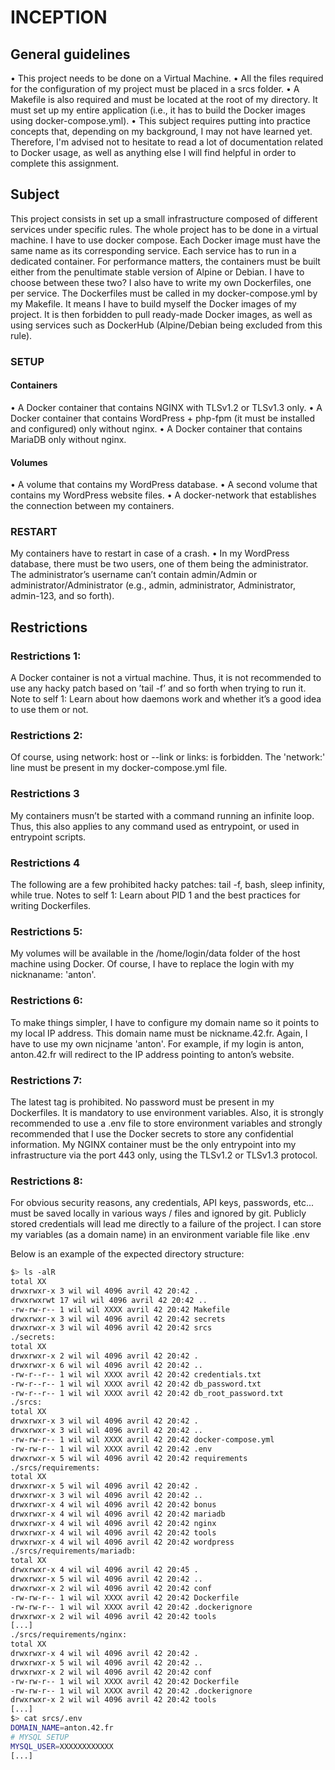 # INCEPTION

## General guidelines
• This project needs to be done on a Virtual Machine.
• All the files required for the configuration of my project must be placed in a srcs
folder.
• A Makefile is also required and must be located at the root of my directory. It
must set up my entire application (i.e., it has to build the Docker images using
docker-compose.yml).
• This subject requires putting into practice concepts that, depending on my
background, I may not have learned yet. Therefore, I'm advised not to hesitate to
read a lot of documentation related to Docker usage, as well as anything else I
will find helpful in order to complete this assignment.

## Subject

This project consists in set up a small infrastructure composed of different
services under specific rules.
The whole project has to be done in a virtual machine.
I have to use docker compose.
Each Docker image must have the same name as its corresponding service.
Each service has to run in a dedicated container.
For performance matters, the containers must be built either from the
penultimate stable version of Alpine or Debian. I have to choose between these two?
I also have to write my own Dockerfiles, one per service.
The Dockerfiles must be called in my docker-compose.yml by my Makefile.
It means I have to build myself the Docker images of my project.
It is then forbidden to pull ready-made Docker images, as well as using services
such as DockerHub (Alpine/Debian being excluded from this rule).

### SETUP
#### Containers
• A Docker container that contains NGINX with TLSv1.2 or TLSv1.3 only.
• A Docker container that contains WordPress + php-fpm (it must be installed and configured) only without nginx.
• A Docker container that contains MariaDB only without nginx.
#### Volumes
• A volume that contains my WordPress database.
• A second volume that contains my WordPress website files.
• A docker-network that establishes the connection between my containers.

### RESTART
My containers have to restart in case of a crash.
• In my WordPress database, there must be two users, one of them being the administrator.
The administrator’s username can’t contain admin/Admin or administrator/Administrator (e.g., admin, administrator, Administrator, admin-123, and so forth).


## Restrictions
### Restrictions 1:
A Docker container is not a virtual machine. Thus, it is not recommended to use
any hacky patch based on ’tail -f’ and so forth when trying to run it.
Note to self 1:
Learn about how daemons work and whether it’s a good idea to use them or not.

### Restrictions 2:
Of course, using network: host or --link or links: is forbidden.
The 'network:' line must be present in my docker-compose.yml file.

### Restrictions 3
My containers musn’t be started with a command running an infinite loop. Thus,
this also applies to any command used as entrypoint, or used in entrypoint
scripts.

### Restrictions 4
The following are a few prohibited hacky patches:
tail -f, bash, sleep infinity, while true.
Notes to self 1:
Learn about PID 1 and the best practices for writing Dockerfiles.

### Restrictions 5:
My volumes will be available in the /home/login/data folder of the host machine
using Docker. Of course, I have to replace the login with my nicknaname:
'anton'.

### Restrictions 6:
To make things simpler, I have to configure my domain name so it points to my
local IP address. This domain name must be nickname.42.fr. Again, I have to use
my own nicjname 'anton'.
For example, if my login is anton, anton.42.fr will redirect to the IP
address pointing to anton’s website.

### Restrictions 7:
The latest tag is prohibited.
No password must be present in my Dockerfiles.
It is mandatory to use environment variables.
Also, it is strongly recommended to use a .env file to store environment
variables and strongly recommended that I use the Docker secrets to store any
confidential information.
My NGINX container must be the only entrypoint into my infrastructure via the
port 443 only, using the TLSv1.2 or TLSv1.3 protocol.

### Restrictions 8:
For obvious security reasons, any credentials, API keys, passwords, etc... must
be saved locally in various ways / files and ignored by git.
Publicly stored credentials will lead me directly to a failure of the project.
I can store my variables (as a domain name) in an environment variable file
like .env

Below is an example of the expected directory structure:

```bash
$> ls -alR
total XX
drwxrwxr-x 3 wil wil 4096 avril 42 20:42 .
drwxrwxrwt 17 wil wil 4096 avril 42 20:42 ..
-rw-rw-r-- 1 wil wil XXXX avril 42 20:42 Makefile
drwxrwxr-x 3 wil wil 4096 avril 42 20:42 secrets
drwxrwxr-x 3 wil wil 4096 avril 42 20:42 srcs
./secrets:
total XX
drwxrwxr-x 2 wil wil 4096 avril 42 20:42 .
drwxrwxr-x 6 wil wil 4096 avril 42 20:42 ..
-rw-r--r-- 1 wil wil XXXX avril 42 20:42 credentials.txt
-rw-r--r-- 1 wil wil XXXX avril 42 20:42 db_password.txt
-rw-r--r-- 1 wil wil XXXX avril 42 20:42 db_root_password.txt
./srcs:
total XX
drwxrwxr-x 3 wil wil 4096 avril 42 20:42 .
drwxrwxr-x 3 wil wil 4096 avril 42 20:42 ..
-rw-rw-r-- 1 wil wil XXXX avril 42 20:42 docker-compose.yml
-rw-rw-r-- 1 wil wil XXXX avril 42 20:42 .env
drwxrwxr-x 5 wil wil 4096 avril 42 20:42 requirements
./srcs/requirements:
total XX
drwxrwxr-x 5 wil wil 4096 avril 42 20:42 .
drwxrwxr-x 3 wil wil 4096 avril 42 20:42 ..
drwxrwxr-x 4 wil wil 4096 avril 42 20:42 bonus
drwxrwxr-x 4 wil wil 4096 avril 42 20:42 mariadb
drwxrwxr-x 4 wil wil 4096 avril 42 20:42 nginx
drwxrwxr-x 4 wil wil 4096 avril 42 20:42 tools
drwxrwxr-x 4 wil wil 4096 avril 42 20:42 wordpress
./srcs/requirements/mariadb:
total XX
drwxrwxr-x 4 wil wil 4096 avril 42 20:45 .
drwxrwxr-x 5 wil wil 4096 avril 42 20:42 ..
drwxrwxr-x 2 wil wil 4096 avril 42 20:42 conf
-rw-rw-r-- 1 wil wil XXXX avril 42 20:42 Dockerfile
-rw-rw-r-- 1 wil wil XXXX avril 42 20:42 .dockerignore
drwxrwxr-x 2 wil wil 4096 avril 42 20:42 tools
[...]
./srcs/requirements/nginx:
total XX
drwxrwxr-x 4 wil wil 4096 avril 42 20:42 .
drwxrwxr-x 5 wil wil 4096 avril 42 20:42 ..
drwxrwxr-x 2 wil wil 4096 avril 42 20:42 conf
-rw-rw-r-- 1 wil wil XXXX avril 42 20:42 Dockerfile
-rw-rw-r-- 1 wil wil XXXX avril 42 20:42 .dockerignore
drwxrwxr-x 2 wil wil 4096 avril 42 20:42 tools
[...]
$> cat srcs/.env
DOMAIN_NAME=anton.42.fr
# MYSQL SETUP
MYSQL_USER=XXXXXXXXXXXX
[...]
```
